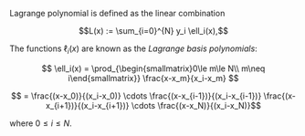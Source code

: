 Lagrange polynomial is defined as the linear combination

$$L(x) := \sum_{i=0}^{N} y_i \ell_i(x),$$

The functions $\ell_i(x)$ are known as the *Lagrange basis polynomials*:

$$ \ell_i(x) = \prod_{\begin{smallmatrix}0\le m\le N\\ m\neq i\end{smallmatrix}} \frac{x-x_m}{x_i-x_m} $$

$$ = \frac{(x-x_0)}{(x_i-x_0)} \cdots \frac{(x-x_{i-1})}{(x_i-x_{i-1})} \frac{(x-x_{i+1})}{(x_i-x_{i+1})} \cdots \frac{(x-x_N)}{(x_i-x_N)}$$

where $0\le i\le N$.
